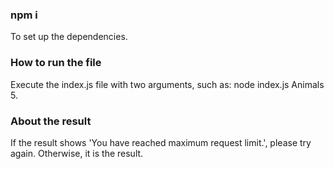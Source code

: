 ### npm i

To set up the dependencies.

### How to run the file

Execute the index.js file with two arguments, such as: node index.js Animals 5.

### About the result

If the result shows 'You have reached maximum request limit.', please try again.
Otherwise, it is the result.